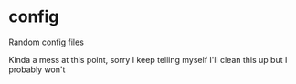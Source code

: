 # config
Random config files

Kinda a mess at this point, sorry
I keep telling myself I'll clean this up but I probably won't
